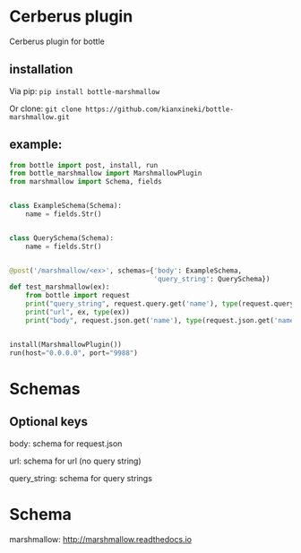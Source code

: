 # Cerberus plugin
Cerberus plugin for bottle

## installation

Via pip:
```pip install bottle-marshmallow```

Or clone:
```git clone https://github.com/kianxineki/bottle-marshmallow.git```


## example:
```python
from bottle import post, install, run
from bottle_marshmallow import MarshmallowPlugin
from marshmallow import Schema, fields


class ExampleSchema(Schema):
    name = fields.Str()


class QuerySchema(Schema):
    name = fields.Str()


@post('/marshmallow/<ex>', schemas={'body': ExampleSchema,
                                    'query_string': QuerySchema})
def test_marshmallow(ex):
    from bottle import request
    print("query_string", request.query.get('name'), type(request.query.get('name')))
    print("url", ex, type(ex))
    print("body", request.json.get('name'), type(request.json.get('name')))


install(MarshmallowPlugin())
run(host="0.0.0.0", port="9988")

```

# Schemas

## Optional keys

body: schema for request.json

url: schema for url (no query string)

query_string: schema for query strings

# Schema

marshmallow: http://marshmallow.readthedocs.io
